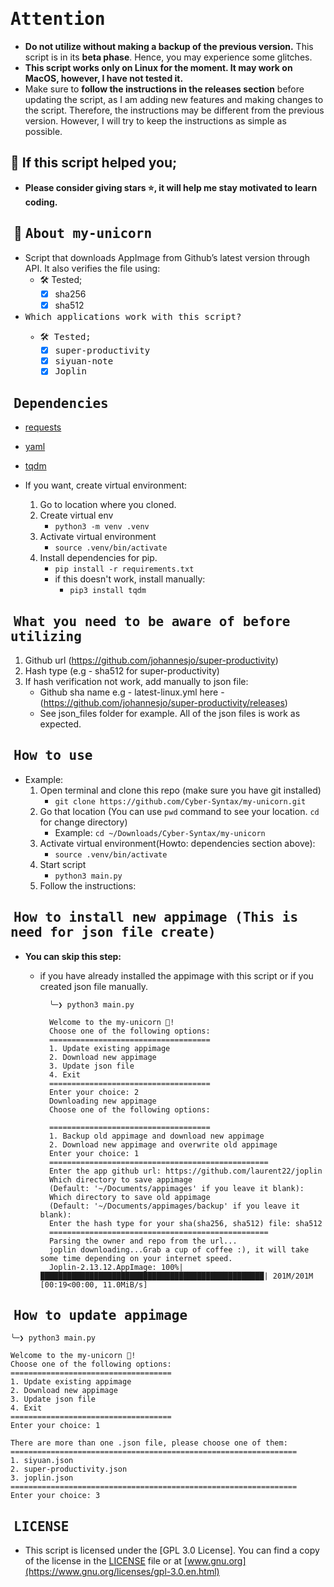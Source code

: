 # <samp>Attention<samp>

- **Do not utilize without making a backup of the previous version.** This script is in its **beta phase**. Hence, you may experience some glitches.
- **This script works only on Linux for the moment. It may work on MacOS, however, I have not tested it.**
- Make sure to **follow the instructions in the releases section** before updating the script, as I am adding new features and making changes to the script. Therefore, the instructions may be different from the previous version. However, I will try to keep the instructions as simple as possible.

## 🙏 If this script helped you;

- **Please consider giving stars ⭐, it will help me stay motivated to learn coding.**

## ‎ 🦄 <samp>About my-unicorn<samp>

- Script that downloads AppImage from Github’s latest version through API. It also verifies the file using:
  - 🛠️ Tested;
    - [x] sha256
    - [x] sha512
- <samp>Which applications work with this script?<samp>
  - 🛠️ Tested;
    - [x] super-productivity
    - [x] siyuan-note
    - [x] Joplin

## ‎ <samp>Dependencies<samp>

- [requests](https://pypi.org/project/requests/)
- [yaml](https://pypi.org/project/PyYAML/)
- [tqdm](https://pypi.org/project/tqdm/)

- If you want, create virtual environment:
  1. Go to location where you cloned.
  2. Create virtual env
     - `python3 -m venv .venv`
  3. Activate virtual environment
     - `source .venv/bin/activate`
  4. Install dependencies for pip.
     - `pip install -r requirements.txt`
     - if this doesn't work, install manually:
       - `pip3 install tqdm`

## ‎ <samp> What you need to be aware of before utilizing<samp>

1. Github url (https://github.com/johannesjo/super-productivity)
2. Hash type (e.g - sha512 for super-productivity)
3. If hash verification not work, add manually to json file:
   - Github sha name e.g - latest-linux.yml here - (https://github.com/johannesjo/super-productivity/releases)
   - See json_files folder for example. All of the json files is work as expected.

## ‎ <samp>How to use<samp>

- Example:
  1. Open terminal and clone this repo (make sure you have git installed)
     - `git clone https://github.com/Cyber-Syntax/my-unicorn.git`
  2. Go that location (You can use `pwd` command to see your location. `cd` for change directory)
     - Example: `cd ~/Downloads/Cyber-Syntax/my-unicorn`
  3. Activate virtual environment(Howto: dependencies section above):
     - `source .venv/bin/activate `
  4. Start script
     - `python3 main.py`
  5. Follow the instructions:

## ‎ <samp>How to install new appimage (This is need for json file create)<samp>

- **You can skip this step:**

  - if you have already installed the appimage with this script or if you created json file manually.

    ```
      ╰─❯ python3 main.py

      Welcome to the my-unicorn 🦄!
      Choose one of the following options:
      ====================================
      1. Update existing appimage
      2. Download new appimage
      3. Update json file
      4. Exit
      ====================================
      Enter your choice: 2
      Downloading new appimage
      Choose one of the following options:

      ====================================
      1. Backup old appimage and download new appimage
      2. Download new appimage and overwrite old appimage
      Enter your choice: 1
      =================================================
      Enter the app github url: https://github.com/laurent22/joplin
      Which directory to save appimage
      (Default: '~/Documents/appimages' if you leave it blank):
      Which directory to save old appimage
      (Default: '~/Documents/appimages/backup' if you leave it blank):
      Enter the hash type for your sha(sha256, sha512) file: sha512
      =================================================
      Parsing the owner and repo from the url...
      joplin downloading...Grab a cup of coffee :), it will take some time depending on your internet speed.
      Joplin-2.13.12.AppImage: 100%|██████████████████████████████████████████████████| 201M/201M [00:19<00:00, 11.0MiB/s]
    ```

## ‎ <samp>How to update appimage<samp>

```
╰─❯ python3 main.py

Welcome to the my-unicorn 🦄!
Choose one of the following options:
====================================
1. Update existing appimage
2. Download new appimage
3. Update json file
4. Exit
====================================
Enter your choice: 1

There are more than one .json file, please choose one of them:
================================================================
1. siyuan.json
2. super-productivity.json
3. joplin.json
================================================================
Enter your choice: 3
```

## ‎ <samp>LICENSE<samp>

- This script is licensed under the [GPL 3.0 License]. You can find a copy of the license in the [LICENSE](https://github.com/Cyber-Syntax/my-unicorn/blob/main/LICENSE) file or at [www.gnu.org](https://www.gnu.org/licenses/gpl-3.0.en.html)

